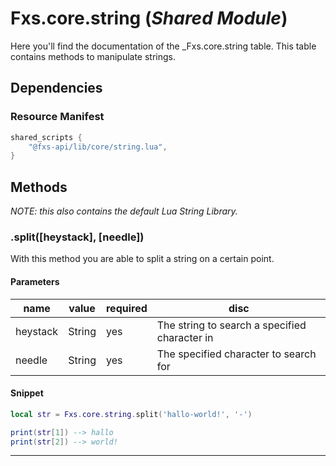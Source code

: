 # Fxs.core.string (_Shared Module_)
Here you'll find the documentation of the _Fxs.core.string table. This table contains methods to manipulate strings.

## Dependencies
### Resource Manifest
```lua
shared_scripts {
    "@fxs-api/lib/core/string.lua",
}
```

## Methods
_NOTE: this also contains the default Lua String Library._

### .split([heystack], [needle])
With this method you are able to split a string on a certain point.<br>

#### Parameters
| name     | value    | required | disc                                          |
|----------|----------|----------|-----------------------------------------------|
| heystack | String   | yes      | The string to search a specified character in |
| needle   | String   | yes      | The specified character to search for         |

#### Snippet
```lua
local str = Fxs.core.string.split('hallo-world!', '-')

print(str[1]) --> hallo
print(str[2]) --> world!
```
<hr>